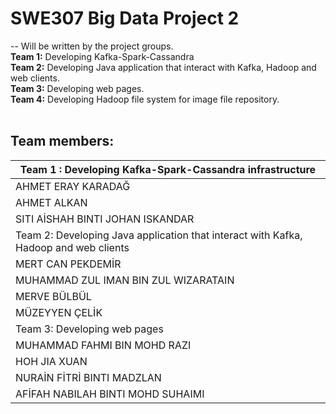 # SWE307 Big Data Project 2
--
Will be written by the project groups.<br>
**Team 1:** Developing Kafka-Spark-Cassandra <br>
**Team 2:** Developing Java application that interact with Kafka, Hadoop and web clients.<br>
**Team 3:** Developing web pages.<br>
**Team 4:** Developing Hadoop file system for image file repository. <br>
<br>
## Team members:
|Team 1 : Developing Kafka-Spark-Cassandra infrastructure|
|---|
| AHMET ERAY KARADAĞ |
| AHMET ALKAN |
| SITI AİSHAH BINTI JOHAN ISKANDAR|
| Team 2: Developing Java application that interact with Kafka, Hadoop and web clients |
| MERT CAN PEKDEMİR |
| MUHAMMAD ZUL IMAN BIN ZUL WIZARATAIN |
| MERVE BÜLBÜL |
| MÜZEYYEN ÇELİK |
| Team 3: Developing web pages |
| MUHAMMAD FAHMI BIN MOHD RAZI |
| HOH JIA XUAN |
| NURAİN FİTRİ BINTI MADZLAN |
| AFİFAH NABILAH BINTI MOHD SUHAIMI |
